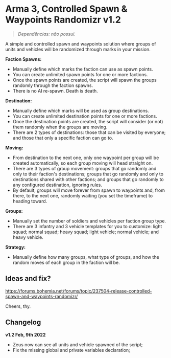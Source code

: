 # Arma 3, Controlled Spawn & Waypoints Randomizr v1.2
>*Dependências: não possui.*

A simple and controlled spawn and waypoints solution where groups of units and vehicles will be randomized through marks in your mission. 

**Faction Spawns:** 
- Manually define which marks the faction can use as spawn points.
- You can create unlimited spawn points for one or more factions.
- Once the spawn points are created, the script will spawn the groups randomly through the faction spawns.
- There is no AI re-spawn. Death is death.

**Destination:**
- Manually define which marks will be used as group destinations.
- You can create unlimited destination points for one or more factions.
- Once the destination points are created, the script will consider (or not) them randomly when the groups are moving.
- There are 2 types of destinations: those that can be visited by everyone; and those that only a specific faction can go to.

**Moving:**
- From destination to the next one, only one waypoint per group will be created automatically, so each group moving will head straight on. 
- There are 3 types of group movement: groups that go randomly and only to their faction's destinations; groups that go randomly and only to destinations shared with other factions; and groups that go randomly to any configured destination, ignoring rules.
- By default, groups will move forever from spawn to waypoints and, from there, to the next one, randomly waiting (you set the timeframe) to heading toward.

**Groups:**
- Manually set the number of soldiers and vehicles per faction group type.
- There are 3 infantry and 3 vehicle templates for you to customize: light squad; normal squad; heavy squad; light vehicle; normal vehicle; and heavy vehicle.

**Strategy:**
- Manually define how many groups, what type of groups, and how the random moves of each group in the faction will be. 

## Ideas and fix?
https://forums.bohemia.net/forums/topic/237504-release-controlled-spawn-and-waypoints-randomizr/

Cheers, thy.

## Changelog

**v1.2 Feb, 9th 2022**
- Zeus now can see all units and vehicle spawned of the script;
- Fix the missing global and private variables declaration;
